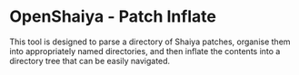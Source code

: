 # OpenShaiya - Patch Inflate

This tool is designed to parse a directory of Shaiya patches, organise them into appropriately named directories, and
then inflate the contents into a directory tree that can be easily navigated.
